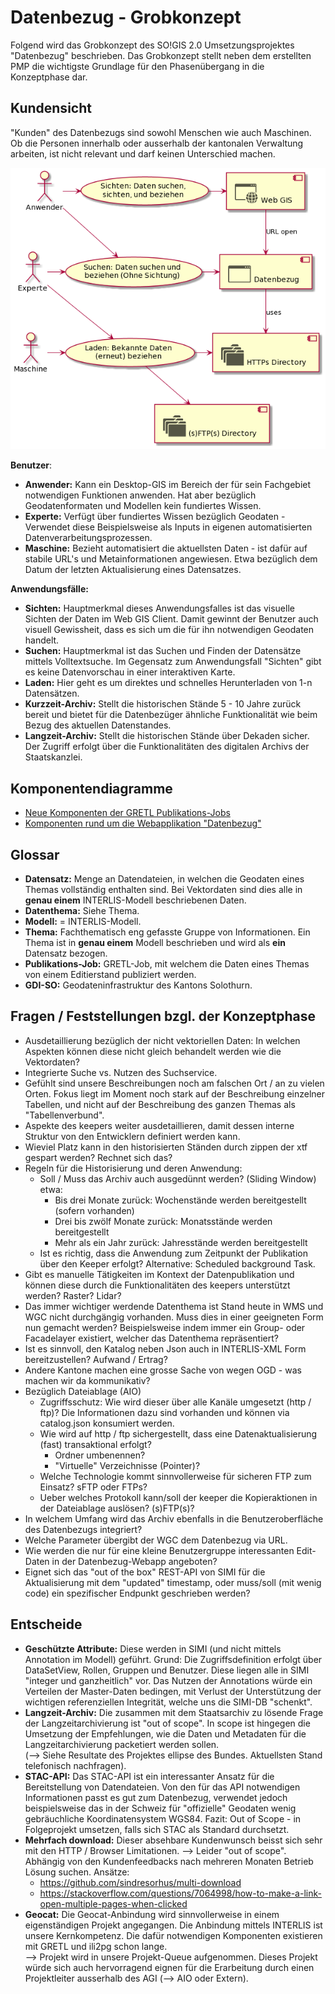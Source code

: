 # Datenbezug - Grobkonzept

Folgend wird das Grobkonzept des SO!GIS 2.0 Umsetzungsprojektes "Datenbezug" beschrieben. Das Grobkonzept stellt
neben dem erstellten PMP die wichtigste Grundlage für den Phasenübergang in die Konzeptphase dar.

## Kundensicht

"Kunden" des Datenbezugs sind sowohl Menschen wie auch Maschinen. Ob die Personen innerhalb oder ausserhalb der 
kantonalen Verwaltung arbeiten, ist nicht relevant und darf keinen Unterschied machen.

![uebersicht](res/overview.png)

**Benutzer**:
* **Anwender:** Kann ein Desktop-GIS im Bereich der für sein Fachgebiet notwendigen Funktionen anwenden. Hat aber bezüglich
  Geodatenformaten und Modellen kein fundiertes Wissen.
* **Experte:** Verfügt über fundiertes Wissen bezüglich Geodaten - Verwendet diese Beispielsweise als Inputs
  in eigenen automatisierten Datenverarbeitungsprozessen.
* **Maschine:** Bezieht automatisiert die aktuellsten Daten - ist dafür auf stabile URL's und Metainformationen 
  angewiesen. Etwa bezüglich dem Datum der letzten Aktualisierung eines Datensatzes.

**Anwendungsfälle:**
* **Sichten:** Hauptmerkmal dieses Anwendungsfalles ist das visuelle Sichten der Daten im Web GIS Client. Damit gewinnt
  der Benutzer auch visuell Gewissheit, dass es sich um die für ihn notwendigen Geodaten handelt.
* **Suchen:** Hauptmerkmal ist das Suchen und Finden der Datensätze mittels Volltextsuche. Im Gegensatz zum Anwendungsfall
  "Sichten" gibt es keine Datenvorschau in einer interaktiven Karte. 
* **Laden:** Hier geht es um direktes und schnelles Herunterladen von 1-n Datensätzen.
* **Kurzzeit-Archiv:** Stellt die historischen Stände 5 - 10 Jahre zurück bereit und bietet für die Datenbezüger ähnliche
  Funktionalität wie beim Bezug des aktuellen Datenstandes.
* **Langzeit-Archiv:** Stellt die historischen Stände über Dekaden sicher. Der Zugriff erfolgt über die Funktionalitäten
  des digitalen Archivs der Staatskanzlei.

## Komponentendiagramme
* [Neue Komponenten der GRETL Publikations-Jobs](gretl_pub.md)
* [Komponenten rund um die Webapplikation "Datenbezug"](bezug.md)

## Glossar

* **Datensatz:** Menge an Datendateien, in welchen die Geodaten eines Themas vollständig enthalten sind. Bei Vektordaten
  sind dies alle in **genau einem** INTERLIS-Modell beschriebenen Daten.
* **Datenthema:** Siehe Thema.
* **Modell:** = INTERLIS-Modell.
* **Thema:** Fachthematisch eng gefasste Gruppe von Informationen. Ein Thema ist in **genau einem** Modell beschrieben
  und wird als **ein** Datensatz bezogen.
* **Publikations-Job:** GRETL-Job, mit welchem die Daten eines Themas von einem Editierstand publiziert werden.
* **GDI-SO:** Geodateninfrastruktur des Kantons Solothurn.

## Fragen / Feststellungen bzgl. der Konzeptphase

* Ausdetaillierung bezüglich der nicht vektoriellen Daten: In welchen Aspekten können diese nicht gleich behandelt
  werden wie die Vektordaten? 
* Integrierte Suche vs. Nutzen des Suchservice.
* Gefühlt sind unsere Beschreibungen noch am falschen Ort / an zu vielen Orten. Fokus liegt im Moment noch stark
  auf der Beschreibung einzelner Tabellen, und nicht auf der Beschreibung des ganzen Themas als "Tabellenverbund".
* Aspekte des keepers weiter ausdetaillieren, damit dessen interne Struktur von den Entwicklern definiert werden kann.
* Wieviel Platz kann in den historisierten Ständen durch zippen der xtf gespart werden? Rechnet sich das?
* Regeln für die Historisierung und deren Anwendung: 
  * Soll / Muss das Archiv auch ausgedünnt werden? (Sliding Window) etwa:
    * Bis drei Monate zurück: Wochenstände werden bereitgestellt (sofern vorhanden)
    * Drei bis zwölf Monate zurück: Monatsstände werden bereitgestellt
    * Mehr als ein Jahr zurück: Jahresstände werden bereitgestellt
  * Ist es richtig, dass die Anwendung zum Zeitpunkt der Publikation über den Keeper erfolgt? Alternative: 
  Scheduled background Task.
* Gibt es manuelle Tätigkeiten im Kontext der Datenpublikation und können diese durch die Funktionalitäten des keepers
  unterstützt werden? Raster? Lidar?
* Das immer wichtiger werdende Datenthema ist Stand heute in WMS und WGC nicht durchgängig vorhanden. Muss dies in einer
  geeigneten Form nun gemacht werden? Beispielsweise indem immer ein Group- oder Facadelayer existiert, welcher das
  Datenthema repräsentiert?
* Ist es sinnvoll, den Katalog neben Json auch in INTERLIS-XML Form bereitzustellen? Aufwand / Ertrag?
* Andere Kantone machen eine grosse Sache von wegen OGD - was machen wir da kommunikativ?
* Bezüglich Dateiablage (AIO)
  * Zugriffsschutz: Wie wird dieser über alle Kanäle umgesetzt (http / ftp)? Die Informationen dazu sind vorhanden und
    können via catalog.json konsumiert werden.
  * Wie wird auf http / ftp sichergestellt, dass eine Datenaktualisierung (fast) transaktional erfolgt?
    * Ordner umbenennen?
    * "Virtuelle" Verzeichnisse (Pointer)?
  * Welche Technologie kommt sinnvollerweise für sicheren FTP zum Einsatz? sFTP oder FTPs?
  * Ueber welches Protokoll kann/soll der keeper die Kopieraktionen in der Dateiablage auslösen? (s)FTP(s)?
* In welchem Umfang wird das Archiv ebenfalls in die Benutzeroberfläche des Datenbezugs integriert?
* Welche Parameter übergibt der WGC dem Datenbezug via URL.
* Wie werden die nur für eine kleine Benutzergruppe interessanten Edit-Daten in der Datenbezug-Webapp angeboten?
* Eignet sich das "out of the box" REST-API von SIMI für die Aktualisierung mit dem "updated" timestamp, oder 
  muss/soll (mit wenig code) ein spezifischer Endpunkt geschrieben werden?
  
## Entscheide

* **Geschützte Attribute:** Diese werden in SIMI (und nicht mittels Annotation im Modell) geführt. Grund: Die 
  Zugriffsdefinition erfolgt über DataSetView, Rollen, Gruppen und Benutzer. Diese liegen alle in SIMI "integer und ganzheitlich" vor.
  Das Nutzen der Annotations würde ein Verteilen der Master-Daten bedingen, mit Verlust der Unterstützung der 
  wichtigen referenziellen Integrität, welche uns die SIMI-DB "schenkt".  
* **Langzeit-Archiv:** Die zusammen mit dem Staatsarchiv zu lösende Frage der Langzeitarchivierung ist "out of scope".
  In scope ist hingegen die Umsetzung der Empfehlungen, wie die Daten und Metadaten für die Langzeitarchivierung
  packetiert werden sollen.    
  (--> Siehe Resultate des Projektes ellipse des Bundes. Aktuellsten Stand telefonisch nachfragen).
* **STAC-API:** Das STAC-API ist ein interessanter Ansatz für die Bereitstellung von Datendateien. Von den für das API
  notwendigen Informationen passt es gut zum Datenbezug, verwendet jedoch beispielsweise das in der Schweiz für "offizielle"
  Geodaten wenig gebräuchliche Koordinatensystem WGS84. Fazit: Out of Scope - in Folgeprojekt umsetzen, falls sich STAC
  als Standard durchsetzt.
* **Mehrfach download:** Dieser absehbare Kundenwunsch beisst sich sehr mit den HTTP / Browser Limitationen.
  --> Leider "out of scope". Abhängig von den Kundenfeedbacks nach mehreren Monaten Betrieb Lösung suchen. Ansätze:
  * https://github.com/sindresorhus/multi-download
  * https://stackoverflow.com/questions/7064998/how-to-make-a-link-open-multiple-pages-when-clicked
* **Geocat:** Die Geocat-Anbindung wird sinnvollerweise in einem eigenständigen Projekt angegangen. Die Anbindung
  mittels INTERLIS ist unsere Kernkompetenz. Die dafür notwendigen Komponenten existieren mit GRETL und 
  ili2pg schon lange.   
  --> Projekt wird in unsere Projekt-Queue aufgenommen. Dieses Projekt würde sich auch hervorragend
  eignen für die Erarbeitung durch einen Projektleiter ausserhalb des AGI (--> AIO oder Extern).
  
  
